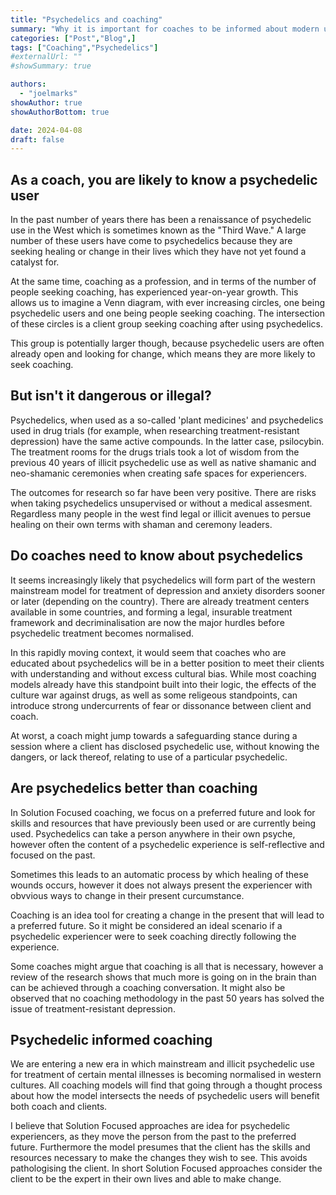 ```yaml
---
title: "Psychedelics and coaching"
summary: "Why it is important for coaches to be informed about modern use of psychedelics for healing."
categories: ["Post","Blog",]
tags: ["Coaching","Psychedelics"]
#externalUrl: ""
#showSummary: true

authors:
  - "joelmarks"
showAuthor: true
showAuthorBottom: true

date: 2024-04-08
draft: false
---
```


## As a coach, you are likely to know a psychedelic user

In the past number of years there has been a renaissance of psychedelic use in the West which is sometimes known as the "Third Wave." A large number of these users have come to psychedelics because they are seeking healing or change in their lives which they have not yet found a catalyst for.

At the same time, coaching as a profession, and in terms of the number of people seeking coaching, has experienced year-on-year growth. This allows us to imagine a Venn diagram, with ever increasing circles, one being psychedelic users and one being people seeking coaching. The intersection of these circles is a client group seeking coaching after using psychedelics.

This group is potentially larger though, because psychedelic users are often already open and looking for change, which means they are more likely to seek coaching.

## But isn't it dangerous or illegal?

Psychedelics, when used as a so-called 'plant medicines' and psychedelics used in drug trials (for example, when researching treatment-resistant depression) have the same active compounds. In the latter case, psilocybin. The treatment rooms for the drugs trials took a lot of wisdom from the previous 40 years of illicit psychedelic use as well as native shamanic and neo-shamanic ceremonies when creating safe spaces for experiencers.

The outcomes for research so far have been very positive. There are risks when taking psychedelics unsupervised or without a medical assesment. Regardless many people in the west find legal or illicit avenues to persue healing on their own terms with shaman and ceremony leaders.

## Do coaches need to know about psychedelics

It seems increasingly likely that psychedelics will form part of the western mainstream model for treatment of depression and anxiety disorders sooner or later (depending on the country). There are already treatment centers available in some countries, and forming a legal, insurable treatment framework and decriminalisation are now the major hurdles before psychedelic treatment becomes normalised.

In this rapidly moving context, it would seem that coaches who are educated about psychedelics will be in a better position to meet their clients with understanding and without excess cultural bias. While most coaching models already have this standpoint built into their logic, the effects of the culture war against drugs, as well as some religeous standpoints, can introduce strong undercurrents of fear or dissonance between client and coach.

At worst, a coach might jump towards a safeguarding stance during a session where a client has disclosed psychedelic use, without knowing the dangers, or lack thereof, relating to use of a particular psychedelic.

## Are psychedelics better than coaching

In Solution Focused coaching, we focus on a preferred future and look for skills and resources that have previously been used or are currently being used. Psychedelics can take a person anywhere in their own psyche, however often the content of a psychedelic experience is self-reflective and focused on the past.

Sometimes this leads to an automatic process by which healing of these wounds occurs, however it does not always present the experiencer with obvvious ways to change in their present curcumstance.

Coaching is an idea tool for creating a change in the present that will lead to a preferred future. So it might be considered an ideal scenario if a psychedelic experiencer were to seek coaching directly following the experience.

Some coaches might argue that coaching is all that is necessary, however a review of the research shows that much more is going on in the brain than can be achieved through a coaching conversation. It might also be observed that no coaching methodology in the past 50 years has solved the issue of treatment-resistant depression.

## Psychedelic informed coaching

We are entering a new era in which mainstream and illicit psychedelic use for treatment of certain mental illnesses is becoming normalised in western cultures. All coaching models will find that going through a thought process about how the model intersects the needs of psychedelic users will benefit both coach and clients.

I believe that Solution Focused approaches are idea for psychedelic experiencers, as they move the person from the past to the preferred future. Furthermore the model presumes that the client has the skills and resources necessary to make the changes they wish to see. This avoids pathologising the client. In short Solution Focused approaches consider the client to be the expert in their own lives and able to make change.
